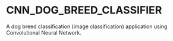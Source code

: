 # CNN_DOG_BREED_CLASSIFIER
A dog breed classification (image classification) application using Convolutional Neural Network.
